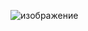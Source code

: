 ![изображение](https://user-images.githubusercontent.com/110248773/195662051-00286f9b-30a2-4705-b3ec-61825da19a5f.png)

